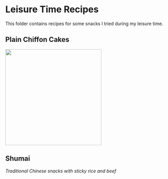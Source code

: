 # Leisure Time Recipes
This folder contains recipes for some snacks I tried during my leisure time.

## Plain Chiffon Cakes

<img src="https://github.com/davidbrown2324/Leisure-Time-Recipe/blob/master/cake.jpg" width=300>

## Shumai
*Traditional Chinese snacks with sticky rice and beef*
